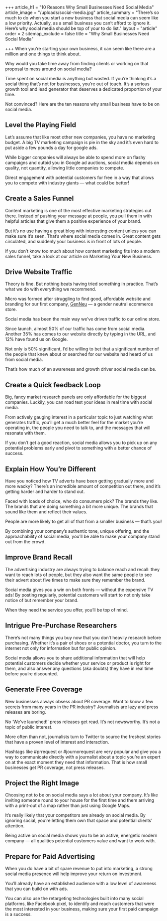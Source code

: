 +++
article_h1 = "10 Reasons Why Small Businesses Need Social Media"
article_image = "/uploads/social-media.jpg"
article_summary = "There’s so much to do when you start a new business that social media can seem like a low priority. Actually, as a small business you can’t afford to ignore it. Here’s why social media should be top of your to do list."
layout = "article"
order = 2
sitemap_exclude = false
title = "Why Small Businesses Need Social Media"

+++
When you’re starting your own business, it can seem like there are a million and one things to think about.

Why would you take time away from finding clients or working on that proposal to mess around on social media?

Time spent on social media is anything but wasted. If you’re thinking it’s a social thing that’s not for businesses, you’re out of touch. It’s a serious growth tool and lead generator that deserves a dedicated proportion of your time.

Not convinced? Here are the ten reasons why small business have to be on social media. 

## Level the Playing Field

Let’s assume that like most other new companies, you have no marketing budget. A big TV marketing campaign is pie in the sky and it’s even hard to put aside a few pounds a day for google ads.

While bigger companies will always be able to spend more on flashy campaigns and outbid you in Google ad auctions, social media depends on quality, not quantity, allowing little companies to compete.

Direct engagement with potential customers for free in a way that allows you to compete with industry giants — what could be better! 

## Create a Sales Funnel 

Content marketing is one of the most effective marketing strategies out there. Instead of pushing your message at people, you pull them in with helpful articles that give them a positive experience of your brand.

But it’s no use having a great blog with interesting content unless you can make sure it’s seen. That’s where social media comes in. Great content gets circulated, and suddenly your business is in front of lots of people.

If you don’t know too much about how content marketing fits into a modern sales funnel, take a look at our article on Marketing Your New Business. 

## Drive Website Traffic 

Theory is fine. But nothing beats having tried something in practice. That’s what we do with everything we recommend.

Micro was formed after struggling to find good, affordable website and branding for our first company, [GenNeu](https://genneu.co.uk/) — a gender neutral ecommerce store.

Social media has been the main way we’ve driven traffic to our online store.

Since launch, almost 50% of our traffic has come from social media. Another 35% has comes to our website directly by typing in the URL, and 12% have found us on Google.

Not only is 50% significant, I’d be willing to bet that a significant number of the people that knew about or searched for our website had heard of us from social media.

That’s how much of an awareness and growth driver social media can be. 

## Create a Quick feedback Loop

Big, fancy market research panels are only affordable for the biggest companies. Luckily, you can road test your ideas in real time with social media.

From actively gauging interest in a particular topic to just watching what generates traffic, you’ll get a much better feel for the market you’re operating in, the people you need to talk to, and the messages that will resonate with them.

If you don’t get a good reaction, social media allows you to pick up on any potential problems early and pivot to something with a better chance of success.

## Explain How You’re Different 

Have you noticed how TV adverts have been getting gradually more and more wacky? There’s an incredible amount of competition out there, and it’s getting harder and harder to stand out.

Faced with loads of choice, who do consumers pick? The brands they like. The brands that are doing something a bit more unique. The brands that sound like them and reflect their values.

People are more likely to get all of that from a smaller business — that’s you!

By combining your company’s authentic tone, unique offering, and the approachability of social media, you’ll be able to make your company stand out from the crowd. 

## Improve Brand Recall 

The advertising industry are always trying to balance reach and recall: they want to reach lots of people, but they also want the same people to see their advert about five times to make sure they remember the brand.

Social media gives you a win on both fronts — without the expensive TV ads! By posting regularly, potential customers will start to not only take notice of but remember your brand.

When they need the service you offer, you’ll be top of mind. 

## Intrigue Pre-Purchase Researchers

There’s not many things you buy now that you don’t heavily research before purchasing. Whether it’s a pair of shoes or a potential doctor, you turn to the internet not only for information but for public opinion.

Social media allows you to share additional information that will help potential customers decide whether your service or product is right for them, and also answer any questions (aka doubts) they have in real time before you’re discounted. 

## Generate Free Coverage

New businesses always obsess about PR coverage. Want to know a few secrets from many years in the PR industry? Journalists are lazy and press releases are boring.

No ‘We’ve launched!’ press releases get read. It’s not newsworthy. It’s not a topic of public interest.

More often than not, journalists turn to Twitter to source the freshest stories that have a proven level of interest and interaction.

Hashtags like #prrequest or #journorequest are very popular and give you a way to communicate directly with a journalist about a topic you’re an expert on at the exact moment they need that information. That is how small businesses get PR coverage, not press releases.

## Project the Right Image

Choosing not to be on social media says a lot about your company. It’s like inviting someone round to your house for the first time and them arriving with a print-out of a map rather than just using Google Maps.

It’s really likely that your competitors are already on social media. By ignoring social, you’re letting them own that space and potential clients’ attention.

Being active on social media shows you to be an active, energetic modern company — all qualities potential customers value and want to work with.

## Prepare for Paid Advertising 

When you do have a bit of spare revenue to put into marketing, a strong social media presence will help improve your return on investment.

You’ll already have an established audience with a low level of awareness that you can build on with ads.

You can also use the retargeting technologies built into many social platforms, like Facebook pixel, to identify and reach customers that were the most interested in your business, making sure your first paid campaign is a success.